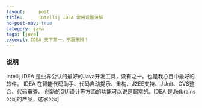 ```yaml
---
layout:     post
title:      Intellij IDEA 常用设置讲解
no-post-nav: true
category: java
tags: [java]
excerpt: IDEA 天下第一，不服来辩！
---
```


### 说明
Intellij IDEA 是业界公认的最好的Java开发工具，没有之一。也是我心目中最好的软件。
IDEA 在智能代码助手、代码自动提示、重构、J2EE支持、JUnit、CVS整合、代码审查、
创新的GUI设计等方面的功能可以说是超常的。IDEA 是Jetbrains公司的产品，这家公司
